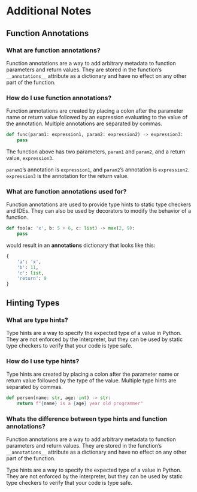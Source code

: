 # Additional Notes



## Function Annotations

### What are function annotations?

Function annotations are a way to add arbitrary metadata to function parameters and return values. They are stored in the function’s `__annotations__` attribute as a dictionary and have no effect on any other part of the function.

### How do I use function annotations?

Function annotations are created by placing a colon after the parameter name or return value followed by an expression evaluating to the value of the annotation. Multiple annotations are separated by commas.

```python
def func(param1: expression1, param2: expression2) -> expression3:
    pass
```

The function above has two parameters, `param1` and `param2`, and a return value, `expression3`.

`param1`’s annotation is `expression1`, and `param2`’s annotation is `expression2`. `expression3` is the annotation for the return value.

### What are function annotations used for?

Function annotations are used to provide type hints to static type checkers and IDEs. They can also be used by decorators to modify the behavior of a function.

```python
def foo(a: 'x', b: 5 + 6, c: list) -> max(2, 9):
    pass
```

would result in an __annotations__ dictionary that looks like this:

```python
{
    'a': 'x',
    'b': 11,
    'c': list,
    'return': 9
}
```

## Hinting Types

### What are type hints?

Type hints are a way to specify the expected type of a value in Python. They are not enforced by the interpreter, but they can be used by static type checkers to verify that your code is type safe.

### How do I use type hints?

Type hints are created by placing a colon after the parameter name or return value followed by the type of the value. Multiple type hints are separated by commas.

```python
def person(name: str, age: int) -> str:
    return f"{name} is a {age} year old programmer"
```

### Whats the difference between type hints and function annotations?

Function annotations are a way to add arbitrary metadata to function parameters and return values. They are stored in the function’s `__annotations__` attribute as a dictionary and have no effect on any other part of the function.

Type hints are a way to specify the expected type of a value in Python. They are not enforced by the interpreter, but they can be used by static type checkers to verify that your code is type safe.

